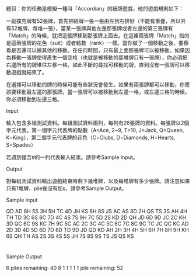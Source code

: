 题目：你的任務是模擬一種叫「Accordian」的紙牌遊戲，他的遊戲規則如下：

一副撲克牌有52張牌，首先把紙牌一張一張由左到右排好（不能有重疊，所以共有52堆牌，每堆一張），當某一張牌與他左邊那張牌或者左邊的第三張牌有「Match」的時候，就把這張牌移到那張牌上面去。在這裡兩張牌「Match」指的是這兩張牌的花色（suit）或者點數（rank）一樣。當你做了一個移動之後，要察看是否還可以做其他的移動。在任何時間，只有最上面那張牌可以被移動。如果因為移動一張牌使得產生一個空格（也就是被移動的那堆牌只有一張牌），你必須把右邊所有的牌堆往左移一格。如此不斷的尋找可移動的牌，直到沒有一張牌可以移動遊戲就結束了。

在選擇可以移動的牌的時候可能有些狀況會發生。如果有兩張牌都可以移動，你應該要移動最左邊的那張牌。當一張牌可以被移動到左邊一格，或左邊三格的時候，你必須移動到左邊三格。

Input

輸入包含多組測試資料。每組測試資料兩列，每列有26張牌的資料。每張牌以2個字元代表。第一個字元代表牌的點數（A=Ace, 2~9, T=10, J=Jack, Q=Queen, K=King），第二個字元代表牌的花色（C=Clubs, D=Diamonds, H=Hearts, S=Spades）

若遇到僅含#的一列代表輸入結束。請參考Sample Input。

Output

對每組測試資料輸出遊戲結束時剩下幾堆牌，以及每堆牌有多少張牌。請注意如果只有1堆牌，pile後沒有加s，請參考Sample Output。   

Sample input

QD AD 8H 5S 3H 5H TC 4D JH KS 6H 8S JS AC AS 8D 2H QS TS 3S AH 4H TH TD 3C 6S
8C 7D 4C 4S 7S 9H 7C 5D 2S KD 2D QH JD 6D 9D JC 2C KH 3D QC 6C 9S KC 7H 9C 5C
AC 2C 3C 4C 5C 6C 7C 8C 9C TC JC QC KC AD 2D 3D 4D 5D 6D 7D 8D TD 9D JD QD KD
AH 2H 3H 4H 5H 6H 7H 8H 9H KH 6S QH TH AS 2S 3S 4S 5S JH 7S 8S 9S TS JS QS KS
#

Sample Output

6 piles remaining: 40 8 1 1 1 1
1 pile remaining: 52    
